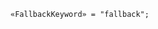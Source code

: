 <!-- This file is generated automatically by infrastructure scripts. Please don't edit by hand. -->

```{ .ebnf .slang-ebnf #FallbackKeyword }
«FallbackKeyword» = "fallback";
```
